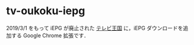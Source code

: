 # tv-oukoku-iepg 

2019/3/1 をもって iEPG が廃止された [テレビ王国](https://tv.so-net.ne.jp/) に，iEPG ダウンロードを追加する Google Chrome 拡張です．
